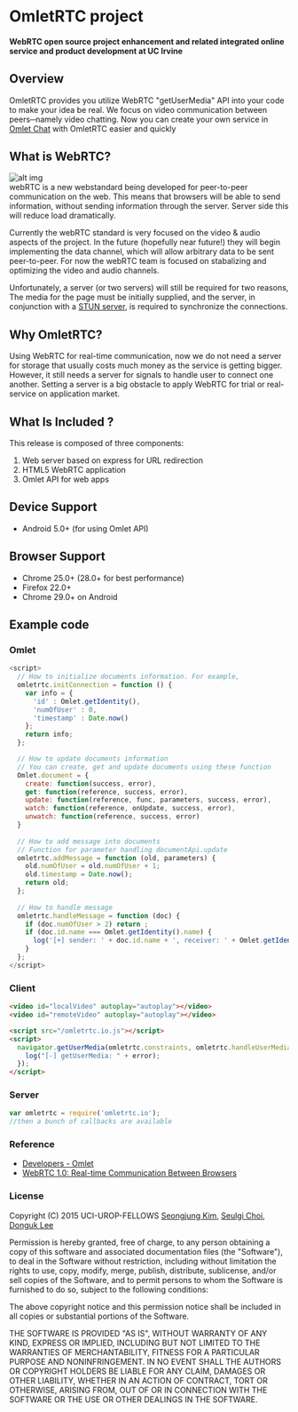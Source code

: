 # OmletRTC project
#### WebRTC open source project enhancement and related integrated online service and product development at UC Irvine

## Overview
OmletRTC provides you utilize WebRTC "getUserMedia" API into your code to make your idea be real. 
We focus on video communication between peers─namely video chatting. Now you can create your own service in [Omlet Chat](http://www.omlet.me/) with OmletRTC easier and quickly

## What is WebRTC?
![alt img](https://github.com/UCIUROP2015/UCI_UROP_WEBRTC/blob/master/images/logo-webrtc.png)<br>
webRTC is a new webstandard being developed for peer-to-peer communication on the web. This means that browsers will be able to send information, without sending information through the server. Server side this will reduce load dramatically.

Currently the webRTC standard is very focused on the video & audio aspects of the project. In the future (hopefully near future!) they will begin implementing the data channel, which will allow arbitrary data to be sent peer-to-peer. For now the webRTC team is focused on stabalizing and optimizing the video and audio channels.

Unfortunately, a server (or two servers) will still be required for two reasons, The media for the page must be initially supplied, and the server, in conjunction with a [STUN server](http://en.wikipedia.org/wiki/STUN), is required to synchronize the connections.

## Why OmletRTC?
Using WebRTC for real-time communication, now we do not need a server for storage that usually costs much money as the service is getting bigger. However, it still needs a server for signals to handle user to connect one another. Setting a server is a big obstacle to apply WebRTC for trial or real-service on application market.<br>
  
## What Is Included ?
This release is composed of three components:
<ol>
<li>Web server based on express for URL redirection<br>
<li>HTML5 WebRTC application<br>
<li>Omlet API for web apps
</ol>

## Device Support
* Android 5.0+ (for using Omlet API)

## Browser Support
* Chrome 25.0+ (28.0+ for best performance)
* Firefox 22.0+
* Chrome 29.0+ on Android


## Example code

### Omlet
```javascript
<script>
  // How to initialize documents information. For example,
  omletrtc.initConnection = function () {
    var info = {
      'id' : Omlet.getIdentity(),
      'numOfUser' : 0,
      'timestamp' : Date.now()
    };
    return info;
  };

  // How to update documents information
  // You can create, get and update documents using these function
  Omlet.document = {
    create: function(success, error),
    get: function(reference, success, error),
    update: function(reference, func, parameters, success, error),
    watch: function(reference, onUpdate, success, error),
    unwatch: function(reference, success, error)
  }
  
  // How to add message into documents
  // Function for parameter handling documentApi.update
  omletrtc.addMessage = function (old, parameters) {
    old.numOfUser = old.numOfUser + 1;
    old.timestamp = Date.now();
    return old;
  };
  
  // How to handle message
  omletrtc.handleMessage = function (doc) {
    if (doc.numOfUser > 2) return ;
    if (doc.id.name === Omlet.getIdentity().name) {
      log('[+] sender: ' + doc.id.name + ', receiver: ' + Omlet.getIdentity().name);
    }
  };
</script>
```

### Client

```html
<video id="localVideo" autoplay="autoplay"></video>
<video id="remoteVideo" autoplay="autoplay"></video>

<script src="/omletrtc.io.js"></script>
<script>
  navigator.getUserMedia(omletrtc.constraints, omletrtc.handleUserMedia, function (error) {
    log("[-] getUserMedia: " + error);
  });
</script>
```

### Server

```javascript
var omletrtc = require('omletrtc.io');
//then a bunch of callbacks are available
```


### Reference
* [Developers - Omlet](http://www.omlet.me/developers/)<br>
* [WebRTC 1.0: Real-time Communication Between Browsers](http://www.w3.org/TR/2015/WD-webrtc-20150210/)


### License
Copyright (C) 2015 UCI-UROP-FELLOWS [Seongjung Kim](https://github.com/SungjungKim), [Seulgi Choi](https://github.com/cs09g), [Donguk Lee](https://github.com/ldu1225)

Permission is hereby granted, free of charge, to any person obtaining a copy of this software and associated documentation files (the "Software"), to deal in the Software without restriction, including without limitation the rights to use, copy, modify, merge, publish, distribute, sublicense, and/or sell copies of the Software, and to permit persons to whom the Software is furnished to do so, subject to the following conditions:

The above copyright notice and this permission notice shall be included in all copies or substantial portions of the Software.

THE SOFTWARE IS PROVIDED "AS IS", WITHOUT WARRANTY OF ANY KIND, EXPRESS OR IMPLIED, INCLUDING BUT NOT LIMITED TO THE WARRANTIES OF MERCHANTABILITY, FITNESS FOR A PARTICULAR PURPOSE AND NONINFRINGEMENT. IN NO EVENT SHALL THE AUTHORS OR COPYRIGHT HOLDERS BE LIABLE FOR ANY CLAIM, DAMAGES OR OTHER LIABILITY, WHETHER IN AN ACTION OF CONTRACT, TORT OR OTHERWISE, ARISING FROM, OUT OF OR IN CONNECTION WITH THE SOFTWARE OR THE USE OR OTHER DEALINGS IN THE SOFTWARE.
